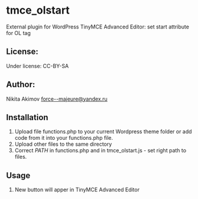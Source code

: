 # tmce_olstart
External plugin for WordPress TinyMCE Advanced Editor: set start attribute for OL tag

License:
---
Under license: CC-BY-SA

Author:
---
Nikita Akimov
force--majeure@yandex.ru

Installation
---
1. Upload file functions.php to your current Wordpress theme folder or add code from it into your functions.php file.
2. Upload other files to the same directory
3. Correct _PATH_ in functions.php and in tmce_olstart.js - set right path to files.

Usage
---
1. New button will apper in TinyMCE Advanced Editor
